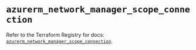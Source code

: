 # `azurerm_network_manager_scope_connection`

Refer to the Terraform Registry for docs: [`azurerm_network_manager_scope_connection`](https://registry.terraform.io/providers/hashicorp/azurerm/4.4.0/docs/resources/network_manager_scope_connection).
